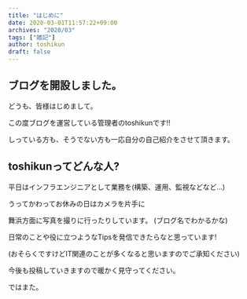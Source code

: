 ```yaml
---
title: "はじめに"
date: 2020-03-01T11:57:22+09:00
archives: "2020/03"
tags: ["雑記"]
author: toshikun
draft: false
---
```

## ブログを開設しました。
どうも、皆様はじめまして。

この度ブログを運営している管理者のtoshikunです‼

しっている方も、そうでない方も一応自分の自己紹介をさせて頂きます。

## toshikunってどんな人?

平日はインフラエンジニアとして業務を(構築、運用、監視などなど...)

うってかわってお休みの日はカメラを片手に

舞浜方面に写真を撮りに行ったりしています。
(ブログ名でわかるかな)

日常のことや役に立つようなTipsを発信できたらなと思っています!

(おそらくですけどIT関連のことが多くなると思いますのでご承知ください)


今後も投稿していきますので暖かく見守ってください。

ではまた。
